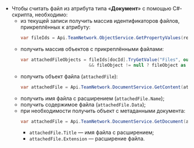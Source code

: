 - Чтобы считать файл из атрибута типа «**Документ**» с помощью C#-скрипта, необходимо:
    - из текущей записи получить массив идентификаторов файлов, прикреплённых к атрибуту:
        ``` cs
        var fileIds = Api.TeamNetwork.ObjectService.GetPropertyValues(recordId, new [] {"documentAttributeSystemName"})`;
        ```
    - получить массив объектов с прикреплёнными файлами:
        ``` cs
        var attachedFileObjects = fileIds[docId].TryGetValue("Files", out object fileObject) 
                                  && fileObject != null ? fileObject as object[] : null;
        ```
    - получить объект файла (`attachedFile`):
        ``` cs
        var attachedFile = Api.TeamNetwork.DocumentService.GetContent(attachedFileObject[0].ToString());
        ```
    - получить имя файла с расширением (`attachedFile.Name`);
    - получить содержимое файла (`attachedFile.Data`);
    - при необходимости получить объект с метаданными документа:
        ``` cs
        var attachedFile = Api.TeamNetwork.DocumentService.GetDocument(attachedFileObject[0].ToString());
        ```
        - `attachedFile.Title` — имя файла с расширением;
        - `attachedFile.Extension` — расширение файла.
